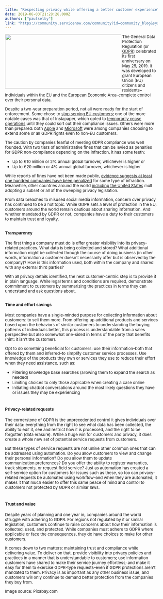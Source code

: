 ```yaml
---
title: "Respecting privacy while offering a better customer experience"
date: 2019-06-03T21:28:28.000Z
authors: ["paulselby"]
link: "https://community.servicenow.com/community?id=community_blog&sys_id=e803d375db3d3f00e0e80b55ca96196e"
---
```

<div class="wp-block-image"><span style="font-size: 10pt;"><img class="wp-image-3665" style="padding: 5 px;" src="https://insightsincustomerservice.files.wordpress.com/2019/06/regulation-3246979.jpg?w&#61;1024" alt="" width="383" height="179" align="left" /></span></div>
<p><span style="font-size: 10pt;">The General Data Protection Regulation (or <a href="https://en.wikipedia.org/wiki/General_Data_Protection_Regulation" target="_blank" rel="noopener noreferrer nofollow">GDPR</a>) celebrated its first anniversary on May 25, 2019. It was developed to grant European Union (EU) citizens and residents<strong>–</strong>individuals within the EU and the European Economic Area–complete control over their personal data.</span></p>
<p><span style="font-size: 10pt;">Despite a two-year preparation period, not all were ready for the start of enforcement. Some chose to <a href="https://betanews.com/2018/05/25/gdpr-us-sites-blocked/" target="_blank" rel="noopener noreferrer nofollow">stop serving EU customers</a>; one of the more notable cases was that of Instapaper, which opted to <a href="https://techcrunch.com/2018/05/24/instapaper-on-pause-in-europe-to-fix-gdpr-compliance-issue/" target="_blank" rel="noopener noreferrer nofollow">temporarily cease operations</a> until they could sort out their compliance issues. Others were more than prepared: both <a href="https://www.imore.com/apple-gdpr-privacy" target="_blank" rel="noopener noreferrer nofollow">Apple</a> and <a href="https://betanews.com/2018/05/22/microsoft-gdpr-globally/" target="_blank" rel="noopener noreferrer nofollow">Microsoft</a> were among companies choosing to extend some or all GDPR rights even to non-EU customers.</span></p>
<p><span style="font-size: 10pt;">The caution by companies fearful of meeting GDPR compliance was well founded. With two tiers of administrative fines that can be levied as penalties for GDPR non-compliance depending on the infraction, it has some teeth:</span></p>
<ul><li><span style="font-size: 10pt;">Up to €10 million or 2% annual global turnover, whichever is higher or</span></li><li><span style="font-size: 10pt;">Up to €20 million or 4% annual global turnover, whichever is higher</span></li></ul>
<p><span style="font-size: 10pt;">While reports of fines have not been made public, <a href="https://www.techrepublic.com/article/gdpr-fines-levied-so-far-the-lessons-businesses-can-learn/" target="_blank" rel="noopener noreferrer nofollow">evidence suggests at least one hundred companies have been penalized</a> for some type of infraction. Meanwhile, other countries around the world <a href="https://www.cnbc.com/2019/05/23/gdpr-one-year-on-ceos-politicians-push-for-us-federal-privacy-law.html" target="_blank" rel="noopener noreferrer nofollow">including the United States</a> mull adopting a subset or all of the sweeping privacy legislation.</span></p>
<p><span style="font-size: 10pt;">From data breaches to misused social media information, concern over privacy has continued to be a hot topic. While GDPR sets a level of protection in the EU, customers around the world remain cautious about sharing information. And whether mandated by GDPR or not, companies have a duty to their customers to maintain trust and loyalty.</span></p>
<h2><span style="font-size: 10pt;">Transparency</span></h2>
<p><span style="font-size: 10pt;">The first thing a company must do is offer greater visibility into its privacy-related practices. What data is being collected and stored? What additional information might be collected through the course of doing business (in other words, information a customer doesn&#39;t necessarily offer but is observed by the company)? How is this information used, both within the company and shared with any external third parties?</span></p>
<p><span style="font-size: 10pt;">With all privacy details identified, the next customer-centric step is to provide it in plain language. While legal terms and conditions are required, demonstrate commitment to customers by summarizing the practices in terms they can understand and ask questions about.</span></p>
<h2><span style="font-size: 10pt;">Time and effort savings</span></h2>
<p><span style="font-size: 10pt;">Most companies have a single-minded purpose for collecting information about customers: to sell them more. From offering up additional products and services based upon the behaviors of similar customers to understanding the buying patterns of individuals better, this process is understandable from a sales perspective but also somewhat one-sided in terms of the party that benefits (hint: it isn&#39;t the customer).</span></p>
<p><span style="font-size: 10pt;">Opt to do something beneficial for customers: use their information–both that offered by them and inferred–to simplify customer service processes. Use knowledge of the products they own or services they use to reduce their effort when they need assistance, such as:</span></p>
<ul><li><span style="font-size: 10pt;">Filtering knowledge base searches (allowing them to expand the search as needed)</span></li><li><span style="font-size: 10pt;">Limiting choices to only those applicable when creating a case online</span></li><li><span style="font-size: 10pt;">Initiating chatbot conversations around the most likely questions they have or issues they may be experiencing</span></li></ul>
<h1><span style="font-size: 10pt;">Privacy-related requests</span></h1>
<p><span style="font-size: 10pt;">The cornerstone of GDPR is the unprecedented control it gives individuals over their data: everything from the right to see what data has been collected, the ability to edit it, see and restrict how it is processed, and the right to be forgotten (data erasure). While a huge win for customers and privacy, it does create a whole new set of potential service requests from customers.</span></p>
<p><span style="font-size: 10pt;">But these types of service requests are not unlike other common ones that can be addressed using automation. Do you allow customers to view and change their personal information? Do you allow them to update communication preferences? Do you offer the ability to register warranties, track shipments, or request field service? Just as automation has created a self-service option for customers for issues such as these, so too can privacy-related requests be automated using workflow–and when they are automated, it makes it that much easier to offer this same peace of mind and control to customers not protected by GDPR or similar laws.</span></p>
<h1><span style="font-size: 10pt;">Trust and value</span></h1>
<p><span style="font-size: 10pt;">Despite years of planning and one year in, companies around the world struggle with adhering to GDPR. For regions not regulated by it or similar legislation, customers continue to raise concerns about how their information is collected, used, and protected. While companies must adhere to GDPR where applicable or face the consequences, they do have choices to make for other customers.</span></p>
<p><span style="font-size: 10pt;">It comes down to two matters: maintaining trust and compliance while delivering value. To deliver on that, provide visibility into privacy policies and practices in a manner that is understandable to customers; use information customers have shared to make their service journey effortless; and make it easy for them to exercise GDPR-type requests–even if GDPR protections aren&#39;t mandated to them. Privacy is as important as any other business issue, and customers will only continue to demand better protection from the companies they buy from.</span></p>
<p><span style="font-size: 10pt;">Image source: Pixabay.com</span></p>
